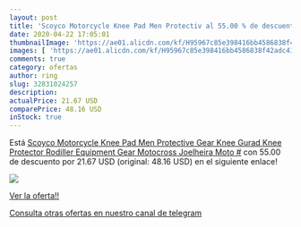 ```yaml
---
layout: post
title: 'Scoyco Motorcycle Knee Pad Men Protectiv al 55.00 % de descuento'
date: 2020-04-22 17:05:01
thumbnailImage: 'https://ae01.alicdn.com/kf/H95967c85e398416bb4586838f42adc41n/Scoyco-Motorcycle-Knee-Pad-Men-Protective-Gear-Knee-Gurad-Knee-Protector-Rodiller-Equipment-Gear-Motocross-Joelheira.jpg_350x350._SL200_.jpg'
images: [ 'https://ae01.alicdn.com/kf/H95967c85e398416bb4586838f42adc41n/Scoyco-Motorcycle-Knee-Pad-Men-Protective-Gear-Knee-Gurad-Knee-Protector-Rodiller-Equipment-Gear-Motocross-Joelheira.jpg_350x350._SL200_.jpg' ]
comments: true
category: ofertas
author: ring
slug: 32831024257
description:
actualPrice: 21.67 USD
comparePrice: 48.16 USD
inStock: true
---
```


Está [Scoyco Motorcycle Knee Pad Men Protective Gear Knee Gurad Knee Protector Rodiller Equipment Gear Motocross Joelheira Moto #](https://www.amazon.com/dp/32831024257/?tag=redken08-20) con 55.00 de descuento por 21.67 USD (original: 48.16 USD) en el siguiente enlace!

[![](https://ae01.alicdn.com/kf/H95967c85e398416bb4586838f42adc41n/Scoyco-Motorcycle-Knee-Pad-Men-Protective-Gear-Knee-Gurad-Knee-Protector-Rodiller-Equipment-Gear-Motocross-Joelheira.jpg_350x350._SL200_.jpg)](https://www.amazon.com/dp/32831024257/?tag=redken08-20)

[Ver la oferta!!](https://www.amazon.com/dp/32831024257/?tag=redken08-20)

[Consulta otras ofertas en nuestro canal de telegram](https://t.me/s/ofertas25)
